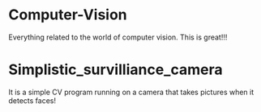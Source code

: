 # Computer-Vision
Everything related to the world of computer vision. This is great!!!

# Simplistic_survilliance_camera
It is a simple CV program running on  a camera that takes pictures when it detects faces!
